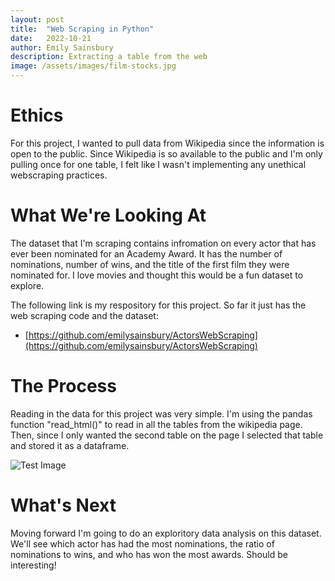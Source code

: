 ```yaml
---
layout: post
title:  "Web Scraping in Python"
date:   2022-10-21
author: Emily Sainsbury
description: Extracting a table from the web
image: /assets/images/film-stocks.jpg
---
```


# Ethics
For this project, I wanted to pull data from Wikipedia since the information is open to the public. Since Wikipedia is so available to the public and I'm only pulling once for one table, I felt like I wasn't implementing any unethical webscraping practices.

# What We're Looking At
The dataset that I'm scraping contains infromation on every actor that has ever been nominated for an Academy Award. It has the number of nominations, number of wins, and the title of the first film they were nominated for. I love movies and thought this would be a fun dataset to explore.

The following link is my respository for this project. So far it just has the web scraping code and the dataset:

* [https://github.com/emilysainsbury/ActorsWebScraping](https://github.com/emilysainsbury/ActorsWebScraping)

# The Process
Reading in the data for this project was very simple. I'm using the pandas function "read_html()" to read in all the tables from the wikipedia page. Then, since I only wanted the second table on the page I selected that table and stored it as a dataframe. 

![Test Image](https://raw.githubusercontent.com/emilysainsbury/stat386-projects/main/assets/images/scrapingCode.png)


# What's Next
Moving forward I'm going to do an exploritory data analysis on this dataset. We'll see which actor has had the most nominations, the ratio of nominations to wins, and who has won the most awards. Should be interesting!

